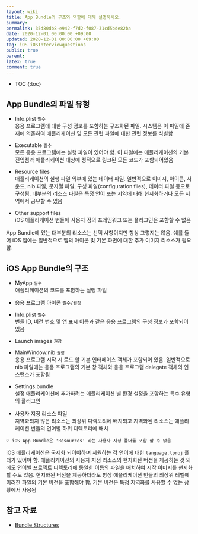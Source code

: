 ```yaml
---
layout: wiki
title: App Bundle의 구조와 역할에 대해 설명하시오.
summary: 
permalink: 35d80db8-e942-f7d2-f087-31cd5bde82ba
date: 2020-12-01 00:00:00 +09:00
updated: 2020-12-01 00:00:00 +09:00
tag: iOS iOSInterviewquestions
public: true
parent: 
latex: true
comment: true
---
```


* TOC
{:toc}

## App Bundle의 파일 유형

- Info.plist `필수`  
    응용 프로그램에 대한 구성 정보를 포함하는 구조화된 파일. 시스템은 이 파일에 존재에 의존하여 애플리케이션 및 모든 관련 파일에 대한 관련 정보를 식별함

- Executable `필수`  
    모든 응용 프로그램에는 실행 파일이 있어야 함. 이 파일에는 애플리케이션의 기본 진입점과 애플리케이션 대상에 정적으로 링크된 모든 코드가 포함되어있음

- Resource files  
    애플리케이션의 실행 파일 외부에 있는 데이터 파일. 일반적으로 이미지, 아이콘, 사운드, nib 파일, 문자열 파일, 구성 파일(configuration files), 데이터 파일 등으로 구성됨. 대부분의 리소스 파일은 특정 언어 또는 지역에 대해 현지화하거나 모든 지역에서 공유할 수 있음

- Other support files  
    iOS 애플리케이션 번들에 사용자 정의 프레임워크 또는 플러그인은 포함할 수 없음

App Bundle에 있는 대부분의 리소스는 선택 사항이지만 항상 그렇지는 않음. 예를 들어 iOS 앱에는 일반적으로 앱의 아이콘 및 기본 화면에 대한 추가 이미지 리소스가 필요함. 

## iOS App Bundle의 구조

- MyApp `필수`  
    애플리케이션의 코드를 포함하는 실행 파일

- 응용 프로그램 아이콘 `필수/권장`
- Info.plist `필수`  
    번들 ID, 버전 번호 및 앱 표시 이름과 같은 응용 프로그램의 구성 정보가 포함되어 있음

- Launch images `권장`
- MainWindow.nib `권장`  
    응용 프로그램 시작 시 로드 할 기본 인터페이스 객체가 포함되어 있음. 일반적으로 nib 파일에는 응용 프로그램의 기본 창 객체와 응용 프로그램 delegate 객체의 인스턴스가 포함됨

- Settings.bundle  
    설정 애플리케이션에 추가하려는 애플리케이션 별 환경 설정을 포함하는 특수 유형의 플러그인

- 사용자 지정 리소스 파일  
    지역화되지 않은 리소스는 최상위 디렉토리에 배치되고 지역화된 리소스는 애플리케이션 번들의 언어별 하위 디렉토리에 배치
```
💡 iOS App Bundle은 'Resources' 라는 사용자 지정 폴더를 포함 할 수 없음
```
iOS 애플리케이션은 국제화 되어야하며 지원하는 각 언어에 대한 `language.lproj` 폴더가 있어야 함. 애플리케이션의 사용자 지정 리소스의 현지화된 버전을 제공하는 것 외에도 언어별 프로젝트 디렉토리에 동일한 이름의 파일을 배치하여 시작 이미지를 현지화 할 수도 있음. 현지화된 버전을 제공하더라도 항상 애플리케이션 번들의 최상위 레벨에 이러한 파일의 기본 버전을 포함해야 함. 기본 버전은 특정 지역화를 사용할 수 없는 상황에서 사용됨

## 참고 자료

- [Bundle Structures](https://developer.apple.com/library/archive/documentation/CoreFoundation/Conceptual/CFBundles/BundleTypes/BundleTypes.html#//apple_ref/doc/uid/10000123i-CH101-SW1)
